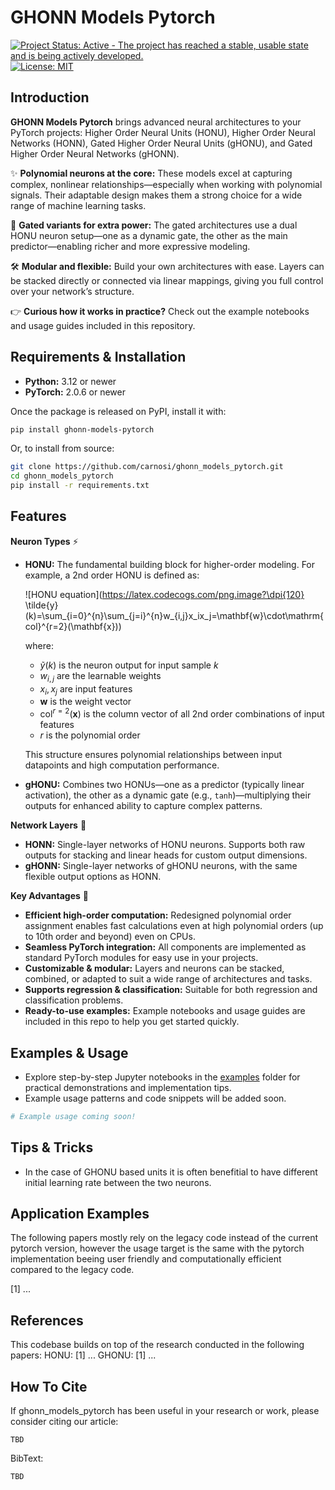 # GHONN Models Pytorch
[![Project Status: Active - The project has reached a stable, usable
state and is being actively
developed.](https://www.repostatus.org/badges/latest/wip.svg)](https://www.repostatus.org/#WIP) [![License: MIT](https://img.shields.io/badge/License-MIT-yellow.svg)](https://opensource.org/licenses/MIT)

## Introduction
**GHONN Models Pytorch** brings advanced neural architectures to your PyTorch projects: Higher Order Neural Units (HONU), Higher Order Neural Networks (HONN), Gated Higher Order Neural Units (gHONU), and Gated Higher Order Neural Networks (gHONN).

✨ **Polynomial neurons at the core:** These models excel at capturing complex, nonlinear relationships—especially when working with polynomial signals. Their adaptable design makes them a strong choice for a wide range of machine learning tasks.

🔗 **Gated variants for extra power:** The gated architectures use a dual HONU neuron setup—one as a dynamic gate, the other as the main predictor—enabling richer and more expressive modeling.

🛠️ **Modular and flexible:** Build your own architectures with ease. Layers can be stacked directly or connected via linear mappings, giving you full control over your network’s structure.

👉 **Curious how it works in practice?** Check out the example notebooks and usage guides included in this repository.

## Requirements & Installation

- **Python:** 3.12 or newer
- **PyTorch:** 2.0.6 or newer

Once the package is released on PyPI, install it with:

```bash
pip install ghonn-models-pytorch
```

Or, to install from source:

```bash
git clone https://github.com/carnosi/ghonn_models_pytorch.git
cd ghonn_models_pytorch
pip install -r requirements.txt
```

## Features

**Neuron Types** ⚡
- **HONU:** The fundamental building block for higher-order modeling. For example, a 2nd order HONU is defined as:

  ![HONU equation](https://latex.codecogs.com/png.image?\dpi{120} \tilde{y}(k)=\sum_{i=0}^{n}\sum_{j=i}^{n}w_{i,j}x_ix_j=\mathbf{w}\cdot\mathrm{col}^{r=2}(\mathbf{x}))

  where:
  - $\tilde{y}(k)$ is the neuron output for input sample $k$
  - $w_{i,j}$ are the learnable weights
  - $x_i, x_j$ are input features
  - $\mathbf{w}$ is the weight vector
  - $\mathrm{col}^{r=2}(\mathbf{x})$ is the column vector of all 2nd order combinations of input features
  - $r$ is the polynomial order

  This structure ensures polynomial relationships between input datapoints and high computation performance.
- **gHONU:** Combines two HONUs—one as a predictor (typically linear activation), the other as a dynamic gate (e.g., `tanh`)—multiplying their outputs for enhanced ability to capture complex patterns.

**Network Layers** 🧩
- **HONN:** Single-layer networks of HONU neurons. Supports both raw outputs for stacking and linear heads for custom output dimensions.
- **gHONN:** Single-layer networks of gHONU neurons, with the same flexible output options as HONN.

**Key Advantages** 🚀
- **Efficient high-order computation:** Redesigned polynomial order assignment enables fast calculations even at high polynomial orders (up to 10th order and beyond) even on CPUs.
- **Seamless PyTorch integration:** All components are implemented as standard PyTorch modules for easy use in your projects.
- **Customizable & modular:** Layers and neurons can be stacked, combined, or adapted to suit a wide range of architectures and tasks.
- **Supports regression & classification:** Suitable for both regression and classification problems.
- **Ready-to-use examples:** Example notebooks and usage guides are included in this repo to help you get started quickly.

## Examples & Usage

- Explore step-by-step Jupyter notebooks in the [examples](./examples/) folder for practical demonstrations and implementation tips.
- Example usage patterns and code snippets will be added soon.

```python
# Example usage coming soon!
```

## Tips & Tricks
* In the case of GHONU based units it is often benefitial to have different initial learning rate between the two neurons.

## Application Examples
The following papers mostly rely on the legacy code instead of the current pytorch version, however the usage target is the same with the pytorch implementation beeing user friendly and computationally efficient compared to the legacy code.

[1] ...


## References
This codebase builds on top of the research conducted in the following papers:
HONU:
[1] ...
GHONU:
[1] ...

## How To Cite
If ghonn_models_pytorch has been useful in your research or work, please consider citing our article:

```plaintext
TBD
```

BibText:
```plaintext
TBD
```


